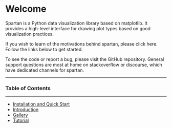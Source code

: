 
# Welcome

Spartan is a Python data visualization library based on matplotlib. It provides a high-level interface for drawing plot types based on good visualization practices.

If you wish to learn of the motivations behind spartan, please click here. Follow the links below to get started.

To see the code or report a bug, please visit the GitHub repository. General support questions are most at home on stackoverflow or discourse, which have dedicated channels for spartan.


____
### Table of Contents
___

* [Installation and Quick Start](installation-quick-start.md)
* [Introduction](introduction.md)
* [Gallery](gallery.md)
* [Tutorial](tutorial.md)
